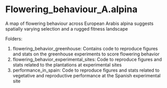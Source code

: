 
# Flowering_behaviour_A.alpina
A map of flowering behaviour across European Arabis alpina suggests spatially varying selection and a rugged fitness landscape

Folders:
1) 	flowering_behavior_greenhouse: 		Contains code to reproduce figures and stats on the greenhouse experiments to score flowering behavior
2)	flowering_behavior_experimental_sites:	Code to reproduce figures and stats related to the plantations at experimental sites
3)	performance_in_spain:			Code to reproduce figures and stats related to vegetative and reproductive performance at the Spanish experimental site


